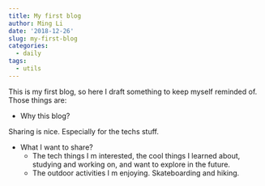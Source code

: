 ```yaml
---
title: My first blog
author: Ming Li
date: '2018-12-26'
slug: my-first-blog
categories:
  - daily
tags:
  - utils
---
```


This is my first blog, so here I draft something to keep myself reminded of. Those things are:

- Why this blog?

Sharing is nice. Especially for the techs stuff.

- What I want to share?
  - The tech things I m interested, the cool things I learned about, studying and working on, and want to explore in the future.
  - The outdoor activities I m enjoying. Skateboarding and hiking.

